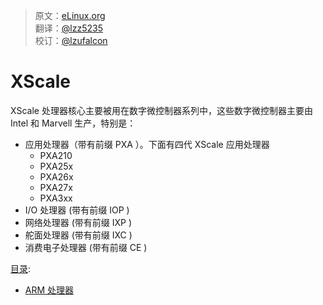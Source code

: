 > 原文：[eLinux.org](http://eLinux.org/XScale.md)<br/>
> 翻译：[@lzz5235](https://github.com/lzz5235)<br/>
> 校订：[@lzufalcon](https://github.com/lzufalcon)<br/>


# XScale

XScale 处理器核心主要被用在数字微控制器系列中，这些数字微控制器主要由 Intel 和 Marvell 生产，特别是：

-   应用处理器（带有前缀 PXA ）。下面有四代 XScale 应用处理器
    -   PXA210
    -   PXA25x
    -   PXA26x
    -   PXA27x
    -   PXA3xx
-   I/O 处理器 (带有前缀 IOP )
-   网络处理器 (带有前缀 IXP )
-   舵面处理器 (带有前缀 IXC )
-   消费电子处理器 (带有前缀 CE )


[目录](http://eLinux.org/Special:Categories "Special:Categories"):

-   [ARM 处理器](http://eLinux.org/Category:ARM_processors "Category:ARM processors")

